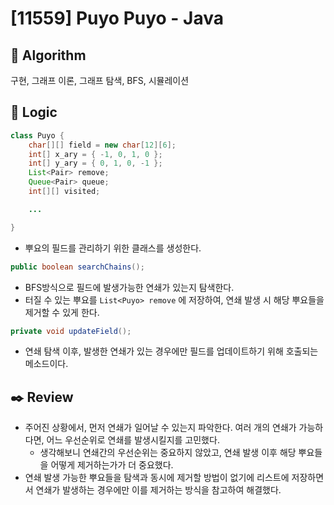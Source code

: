 # [11559] Puyo Puyo - Java

## :pushpin: **Algorithm**

구현, 그래프 이론, 그래프 탐색, BFS, 시뮬레이션

## :round_pushpin: **Logic**

```java
class Puyo {
    char[][] field = new char[12][6];
    int[] x_ary = { -1, 0, 1, 0 };
    int[] y_ary = { 0, 1, 0, -1 };
    List<Pair> remove;
    Queue<Pair> queue;
    int[][] visited;

    ...

}
```
- 뿌요의 필드를 관리하기 위한 클래스를 생성한다.

```java
public boolean searchChains();
```

- BFS방식으로 필드에 발생가능한 연쇄가 있는지 탐색한다.
- 터질 수 있는 뿌요를 `List<Puyo> remove` 에 저장하여, 연쇄 발생 시 해당 뿌요들을 제거할 수 있게 한다.

```java
private void updateField();
```

- 연쇄 탐색 이후, 발생한 연쇄가 있는 경우에만 필드를 업데이트하기 위해 호출되는 메소드이다.

## :black_nib: **Review**

- 주어진 상황에서, 먼저 연쇄가 일어날 수 있는지 파악한다. 여러 개의 연쇄가 가능하다면, 어느 우선순위로 연쇄를 발생시킬지를 고민했다.
  - 생각해보니 연쇄간의 우선순위는 중요하지 않았고, 연쇄 발생 이후 해당 뿌요들을 어떻게 제거하는가가 더 중요했다.
- 연쇄 발생 가능한 뿌요들을 탐색과 동시에 제거할 방법이 없기에 리스트에 저장하면서 연쇄가 발생하는 경우에만 이를 제거하는 방식을 참고하여 해결했다.